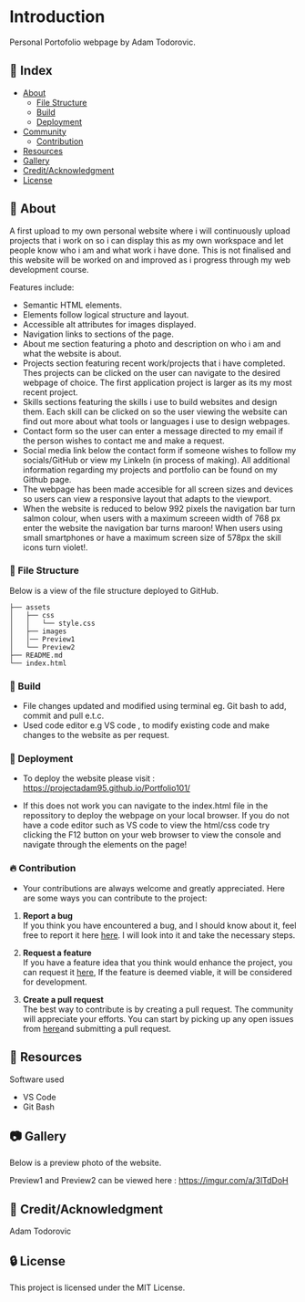 # Introduction
 Personal Portofolio webpage by Adam Todorovic.


## :ledger: Index

- [About](#beginner-about)
  - [File Structure](#file_folder-file-structure)
  - [Build](#hammer-build)  
  - [Deployment](#rocket-deployment)  
- [Community](#cherry_blossom-community)
  - [Contribution](#fire-contribution)
- [Resources](#page_facing_up-resources)
- [Gallery](#camera-gallery)
- [Credit/Acknowledgment](#star2-creditacknowledgment)
- [License](#lock-license)

##  :beginner: About
  A first upload to my own personal website where i will continuously upload projects that i work on
  so i can display this as my own workspace and let people know who i am and what work i have done. This is not finalised and this website will be worked on and improved as i progress through my web development course.

Features include:
- Semantic HTML elements.
- Elements follow logical structure and layout.
- Accessible alt attributes for images displayed.
- Navigation links to sections of the page.
- About me section featuring a photo and description on who i am and what the website is about.
- Projects section featuring recent work/projects that i have completed. Thes projects can be clicked on the user can navigate to the desired webpage of choice. The first application project is larger as its my most recent project.
- Skills sections featuring the skills i use to build websites and design them. Each skill can be clicked on so the user viewing the website can find out more about what tools or languages i use to design webpages.
- Contact form so the user can enter a message directed to my email if the person wishes to contact me and make a request.
- Social media link below the contact form if someone wishes to follow my socials/GitHub or view my LinkeIn (in process of making). All additional information regarding my projects and portfolio can be found on my Github page.
- The webpage has been made accesible for all screen sizes and devices so users can view a responsive layout that adapts to the viewport.
- When the website is reduced to below 992 pixels the navigation bar turn salmon colour, when users with a maximum screeen width of 768 px enter the website the navigation bar turns maroon! When users using small smartphones or have a maximum screen size of 578px the skill icons turn violet!.

###  :file_folder: File Structure
Below is a view of the file structure deployed to GitHub.

```plaintext
├── assets
│   ├── css
│   │   └── style.css
│   ├── images
│   │── Preview1
│   └── Preview2
├── README.md
└── index.html

```

###  :hammer: Build

- File changes updated and modified using terminal eg. Git bash to add, commit and pull e.t.c.
- Used code editor e.g VS code , to modify existing code and make changes to the website as per request.


### :rocket: Deployment

- To deploy the website please visit : https://projectadam95.github.io/Portfolio101/

- If this does not work you can navigate to the index.html file in the repossitory to deploy the webpage on your local browser. If you do not have a code editor such as VS code to view the html/css code try clicking the F12 button on your web browser to view the console and navigate through the elements on the page!

 ###  :fire: Contribution

 - Your contributions are always welcome and greatly appreciated. Here are some ways you can contribute to the project:

 1. **Report a bug** <br>
 If you think you have encountered a bug, and I should know about it, feel free to report it here [here](https://github.com/ProjectAdam95/Portfolio101/issues). I will look into it and take the necessary steps.
 
 2. **Request a feature** <br>
 If you have a feature idea that you think would enhance the project, you can request it [here](https://github.com/ProjectAdam95/Portfolio101/issues), If the feature is deemed viable, it will be considered for development. 

 3. **Create a pull request** <br>
 The best way to contribute is by creating a pull request. The community will appreciate your efforts. You can start by picking up any open issues from [here](https://github.com/ProjectAdam95/Portfolio101/issues)and submitting a pull request.

##  :page_facing_up: Resources
Software used
- VS Code
- Git Bash

##  :camera: Gallery
Below is a preview photo of the website.

Preview1 and Preview2 can be viewed here : https://imgur.com/a/3lTdDoH


## :star2: Credit/Acknowledgment
Adam Todorovic

##  :lock: License
This project is licensed under the MIT License.